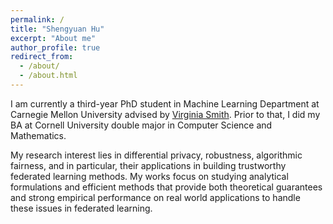 ```yaml
---
permalink: /
title: "Shengyuan Hu"
excerpt: "About me"
author_profile: true
redirect_from: 
  - /about/
  - /about.html
---
```


I am currently a third-year PhD student in Machine Learning Department at Carnegie Mellon University advised by [Virginia Smith](https://www.cs.cmu.edu/~smithv/). Prior to that, I did my BA at Cornell University double major in Computer Science and Mathematics. 

My research interest lies in differential privacy, robustness, algorithmic fairness, and in particular, their applications in building trustworthy federated learning methods. My works focus on studying analytical formulations and efficient methods that provide both theoretical guarantees and strong empirical performance on real world applications to handle these issues in federated learning.
